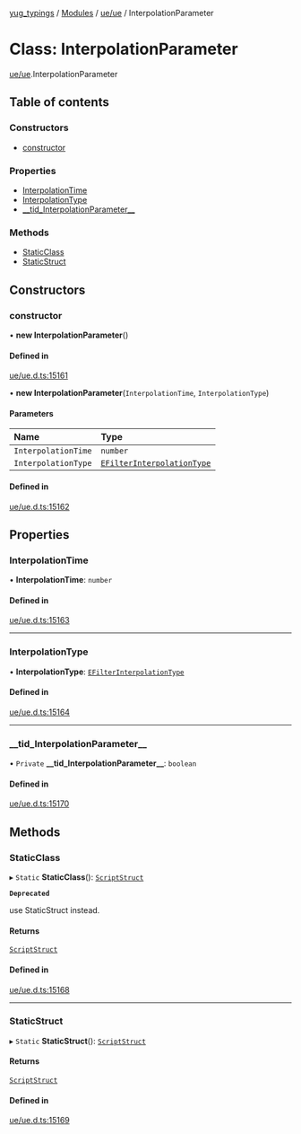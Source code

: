 [yug_typings](../README.md) / [Modules](../modules.md) / [ue/ue](../modules/ue_ue.md) / InterpolationParameter

# Class: InterpolationParameter

[ue/ue](../modules/ue_ue.md).InterpolationParameter

## Table of contents

### Constructors

- [constructor](ue_ue.InterpolationParameter.md#constructor)

### Properties

- [InterpolationTime](ue_ue.InterpolationParameter.md#interpolationtime)
- [InterpolationType](ue_ue.InterpolationParameter.md#interpolationtype)
- [\_\_tid\_InterpolationParameter\_\_](ue_ue.InterpolationParameter.md#__tid_interpolationparameter__)

### Methods

- [StaticClass](ue_ue.InterpolationParameter.md#staticclass)
- [StaticStruct](ue_ue.InterpolationParameter.md#staticstruct)

## Constructors

### constructor

• **new InterpolationParameter**()

#### Defined in

[ue/ue.d.ts:15161](https://github.com/YugMetaverse/yug_typings/blob/b7d9b19/ue/ue.d.ts#L15161)

• **new InterpolationParameter**(`InterpolationTime`, `InterpolationType`)

#### Parameters

| Name | Type |
| :------ | :------ |
| `InterpolationTime` | `number` |
| `InterpolationType` | [`EFilterInterpolationType`](../enums/ue_ue.EFilterInterpolationType.md) |

#### Defined in

[ue/ue.d.ts:15162](https://github.com/YugMetaverse/yug_typings/blob/b7d9b19/ue/ue.d.ts#L15162)

## Properties

### InterpolationTime

• **InterpolationTime**: `number`

#### Defined in

[ue/ue.d.ts:15163](https://github.com/YugMetaverse/yug_typings/blob/b7d9b19/ue/ue.d.ts#L15163)

___

### InterpolationType

• **InterpolationType**: [`EFilterInterpolationType`](../enums/ue_ue.EFilterInterpolationType.md)

#### Defined in

[ue/ue.d.ts:15164](https://github.com/YugMetaverse/yug_typings/blob/b7d9b19/ue/ue.d.ts#L15164)

___

### \_\_tid\_InterpolationParameter\_\_

• `Private` **\_\_tid\_InterpolationParameter\_\_**: `boolean`

#### Defined in

[ue/ue.d.ts:15170](https://github.com/YugMetaverse/yug_typings/blob/b7d9b19/ue/ue.d.ts#L15170)

## Methods

### StaticClass

▸ `Static` **StaticClass**(): [`ScriptStruct`](ue_ue.ScriptStruct.md)

**`Deprecated`**

use StaticStruct instead.

#### Returns

[`ScriptStruct`](ue_ue.ScriptStruct.md)

#### Defined in

[ue/ue.d.ts:15168](https://github.com/YugMetaverse/yug_typings/blob/b7d9b19/ue/ue.d.ts#L15168)

___

### StaticStruct

▸ `Static` **StaticStruct**(): [`ScriptStruct`](ue_ue.ScriptStruct.md)

#### Returns

[`ScriptStruct`](ue_ue.ScriptStruct.md)

#### Defined in

[ue/ue.d.ts:15169](https://github.com/YugMetaverse/yug_typings/blob/b7d9b19/ue/ue.d.ts#L15169)
